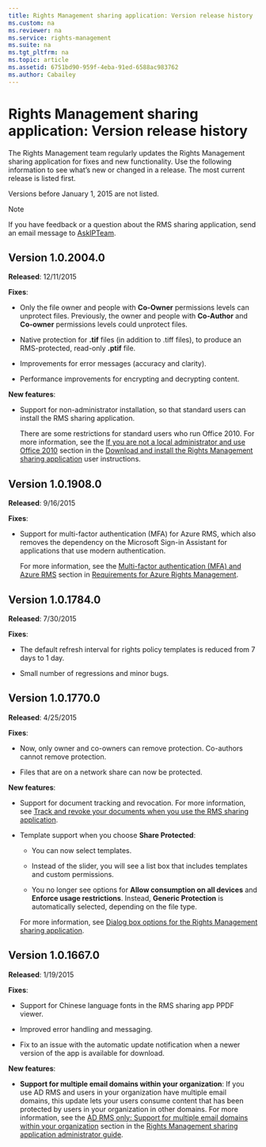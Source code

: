 ```yaml
---
title: Rights Management sharing application: Version release history
ms.custom: na
ms.reviewer: na
ms.service: rights-management
ms.suite: na
ms.tgt_pltfrm: na
ms.topic: article
ms.assetid: 6751bd90-959f-4eba-91ed-6588ac983762
ms.author: Cabailey
---
```

# Rights Management sharing application: Version release history
The Rights Management team regularly updates the Rights Management sharing application for fixes and new functionality. Use the following information to see what’s new or changed in a release. The most current release is listed first.

Versions before January 1, 2015 are not listed.

> [!NOTE]
> If you have feedback or a question about the RMS sharing application, send an email message to [AskIPTeam](mailto:AskIPTeam@microsoft.com?subject=RMS%20sharing%20app:%20Feedback%20or%20question).

## Version 1.0.2004.0
**Released**: 12/11/2015

**Fixes**:

-   Only the file owner and people with **Co-Owner** permissions levels can unprotect files. Previously, the owner and people with **Co-Author** and **Co-owner** permissions levels could unprotect files.

-   Native protection for **.tif** files (in addition to .tiff files), to produce an RMS-protected, read-only **.ptif** file.

-   Improvements for error messages (accuracy and clarity).

-   Performance improvements for encrypting and decrypting content.

**New features**:

-   Support for non-administrator installation, so that standard users can install the RMS sharing application.

    There are some restrictions for standard users who run Office 2010. For more information, see the  [If you are not a local administrator and use Office 2010](../Topic/Download_and_install_the_Rights_Management_sharing_application.md#BKMK_SetupOffice2010) section in the [Download and install the Rights Management sharing application](../Topic/Download_and_install_the_Rights_Management_sharing_application.md)  user instructions.

## Version 1.0.1908.0
**Released**: 9/16/2015

**Fixes**:

-   Support for multi-factor authentication (MFA) for Azure RMS, which also removes the dependency on the Microsoft Sign-in Assistant for applications that use modern authentication.

    For more information, see the [Multi-factor authentication (MFA) and Azure RMS](../Topic/Requirements_for_Azure_Rights_Management.md#BKMK_MFA)   section in  [Requirements for Azure Rights Management](../Topic/Requirements_for_Azure_Rights_Management.md).

## Version 1.0.1784.0
**Released**: 7/30/2015

**Fixes**:

-   The default refresh interval for rights policy templates is reduced from 7 days to 1 day.

-   Small number of regressions and minor bugs.

## Version 1.0.1770.0
**Released**: 4/25/2015

**Fixes**:

-   Now, only owner and co-owners can remove protection. Co-authors cannot remove protection.

-   Files that are on a network share can now be protected.

**New features**:

-   Support for document tracking and revocation. For more information, see [Track and revoke your documents when you use the RMS sharing application](../Topic/Track_and_revoke_your_documents_when_you_use_the_RMS_sharing_application.md).

-   Template support when you choose **Share Protected**:

    -   You can now select templates.

    -   Instead of the slider, you will see a list box that includes templates and custom permissions.

    -   You no longer see options for **Allow consumption on all devices** and **Enforce usage restrictions**. Instead, **Generic Protection** is automatically selected, depending on the file type.

    For more information, see [Dialog box options for the Rights Management sharing application](../Topic/Dialog_box_options_for_the_Rights_Management_sharing_application.md).

## Version 1.0.1667.0
**Released**: 1/19/2015

**Fixes**:

-   Support for Chinese language fonts in the RMS sharing app PPDF viewer.

-   Improved error handling and messaging.

-   Fix to an issue with the automatic update notification when a newer version of the app is available for download.

**New features**:

-   **Support for multiple email domains within your organization**: If you use AD RMS and users in your organization have multiple email domains, this update lets your users consume content that has been protected by users in your organization in other domains. For more information, see the [AD RMS only: Support for multiple email domains within your organization](../Topic/Rights_Management_sharing_application_administrator_guide.md#BKMK_FederatedDomains) section in the [Rights Management sharing application administrator guide](../Topic/Rights_Management_sharing_application_administrator_guide.md).

